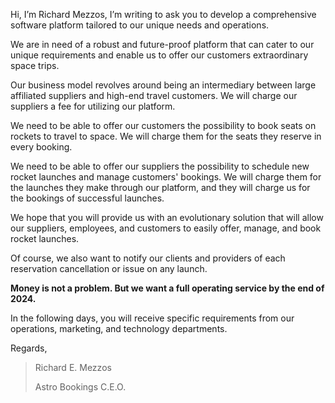 Hi, I’m Richard Mezzos, I’m writing to ask you to develop a comprehensive software platform tailored to our unique needs and operations.

We are in need of a robust and future-proof platform that can cater to our unique requirements and enable us to offer our customers extraordinary space trips.

Our business model revolves around being an intermediary between large affiliated suppliers and high-end travel customers. We will charge our suppliers a fee for utilizing our platform.

We need to be able to offer our customers the possibility to book seats on rockets to travel to space. We will charge them for the seats they reserve in every booking.

We need to be able to offer our suppliers the possibility to schedule new rocket launches and manage customers' bookings. We will charge them for the launches they make through our platform, and they will charge us for the bookings of successful launches.

We hope that you will provide us with an evolutionary solution that will allow our suppliers, employees, and customers to easily offer, manage, and book rocket launches.

Of course, we also want to notify our clients and providers of each reservation cancellation or issue on any launch.

**Money is not a problem. But we want a full operating service by the end of 2024.**

In the following days, you will receive specific requirements from our operations, marketing, and technology departments.

Regards,

> Richard E. Mezzos
>
> Astro Bookings C.E.O.
